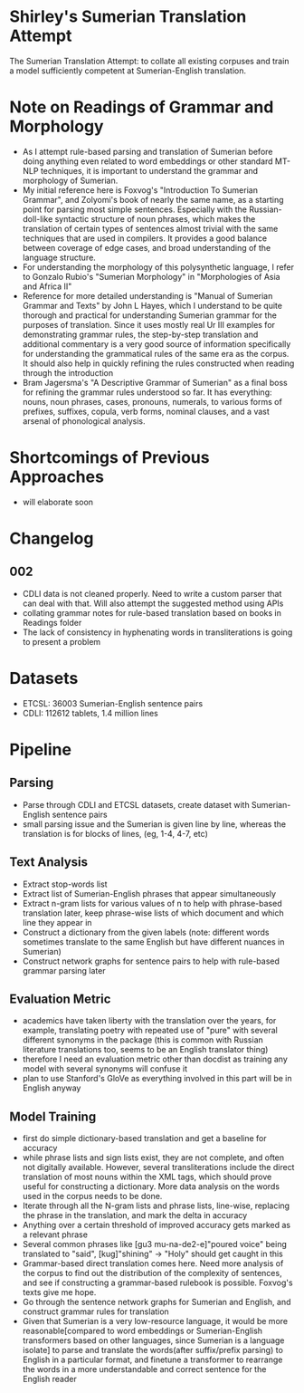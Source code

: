 # Shirley's Sumerian Translation Attempt
The Sumerian Translation Attempt: to collate all existing corpuses and train a model sufficiently competent at Sumerian-English translation. 

# Note on Readings of Grammar and Morphology

- As I attempt rule-based parsing and translation of Sumerian before doing anything even related to word embeddings or other standard MT-NLP techniques, it is important to understand the grammar and morphology of Sumerian. 
- My initial reference here is Foxvog's "Introduction To Sumerian Grammar", and Zolyomi's book of nearly the same name, as a starting point for parsing most simple sentences. Especially with the Russian-doll-like syntactic structure of noun phrases, which makes the translation of certain types of sentences almost trivial with the same techniques that are used in compilers. It provides a good balance between coverage of edge cases, and broad understanding of the language structure.
- For understanding the morphology of this polysynthetic language, I refer to Gonzalo Rubio's "Sumerian Morphology" in "Morphologies of Asia and Africa II"
- Reference for more detailed understanding is "Manual of Sumerian Grammar and Texts" by John L Hayes, which I understand to be quite thorough and practical for understanding Sumerian grammar for the purposes of translation. Since it uses mostly real Ur III examples for demonstrating grammar rules, the step-by-step translation and additional commentary is a very good source of information specifically for understanding the grammatical rules of the same era as the corpus. It should also help in quickly refining the rules constructed when reading through the introduction
- Bram Jagersma's "A Descriptive Grammar of Sumerian" as a final boss for refining the grammar rules understood so far. It has everything: nouns, noun phrases, cases, pronouns, numerals, to various forms of prefixes, suffixes, copula, verb forms, nominal clauses, and a vast arsenal of phonological analysis.

# Shortcomings of Previous Approaches

- will elaborate soon


# Changelog

## 002
- CDLI data is not cleaned properly. Need to write a custom parser that can deal with that. Will also attempt the suggested method using APIs
- collating grammar notes for rule-based translation based on books in Readings folder
- The lack of consistency in hyphenating words in transliterations is going to present a problem

# Datasets
- ETCSL: 36003 Sumerian-English sentence pairs
- CDLI: 112612 tablets, 1.4 million lines

# Pipeline

## Parsing

- Parse through CDLI and ETCSL datasets, create dataset with Sumerian-English sentence pairs
- small parsing issue and the Sumerian is given line by line, whereas the translation is for blocks of lines, (eg, 1-4, 4-7, etc)

## Text Analysis

- Extract stop-words list
- Extract list of Sumerian-English phrases that appear simultaneously
- Extract n-gram lists for various values of n to help with phrase-based translation later, keep phrase-wise lists of which document and which line they appear in
- Construct a dictionary from the given labels (note: different words sometimes translate to the same English but have different nuances in Sumerian)
- Construct network graphs for sentence pairs to help with rule-based grammar parsing later

## Evaluation Metric

- academics have taken liberty with the translation over the years, for example, translating poetry with repeated use of "pure" with several different synonyms in the package (this is common with Russian literature translations too, seems to be an English translator thing)
- therefore I need an evaluation metric other than docdist as training any model with several synonyms will confuse it
- plan to use Stanford's GloVe as everything involved in this part will be in English anyway

## Model Training

- first do simple dictionary-based translation and get a baseline for accuracy
- while phrase lists and sign lists exist, they are not complete, and often not digitally available. However, several transliterations include the direct translation of most nouns within the XML tags, which should prove useful for constructing a dictionary. More data analysis on the words used in the corpus needs to be done.
- Iterate through all the N-gram lists and phrase lists, line-wise, replacing the phrase in the translation, and mark the delta in accuracy
- Anything over a certain threshold of improved accuracy gets marked as a relevant phrase
- Several common phrases like [gu3 mu-na-de2-e]"poured voice" being translated to "said", [kug]"shining" -> "Holy" should get caught in this
- Grammar-based direct translation comes here. Need more analysis of the corpus to find out the distribution of the complexity of sentences, and see if constructing a grammar-based rulebook is possible. Foxvog's texts give me hope.
- Go through the sentence network graphs for Sumerian and English, and construct grammar rules for translation
- Given that Sumerian is a very low-resource language, it would be more reasonable[compared to word embeddings or Sumerian-English transformers based on other languages, since Sumerian is a language isolate] to parse and translate the words(after suffix/prefix parsing) to English in a particular format, and finetune a transformer to rearrange the words in a more understandable and correct sentence for the English reader

